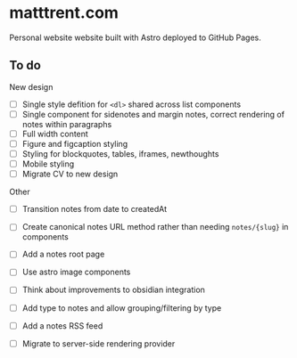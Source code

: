 # matttrent.com

Personal website website built with Astro deployed to GitHub Pages.


## To do

New design

- [ ] Single style defition for `<dl>` shared across list components
- [ ] Single component for sidenotes and margin notes, correct rendering of notes within paragraphs
- [ ] Full width content
- [ ] Figure and figcaption styling
- [ ] Styling for blockquotes, tables, iframes, newthoughts
- [ ] Mobile styling
- [ ] Migrate CV to new design

Other 

- [ ] Transition notes from date to createdAt
- [ ] Create canonical notes URL method rather than needing `notes/{slug}` in components
- [ ] Add a notes root page
- [ ] Use astro image components
- [ ] Think about improvements to obsidian integration
- [ ] Add type to notes and allow grouping/filtering by type
- [ ] Add a notes RSS feed
- [ ] Migrate to server-side rendering provider

